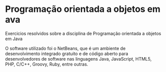 # Programação orientada a objetos em ava
Exercicios resolvidos sobre a disciplina de Programação orientada a objetos em Java

O software utilizado foi o NetBeans, que é um ambiente de desenvolvimento integrado gratuito e de código aberto para desenvolvedores de software nas linguagens Java, JavaScript, HTML5, PHP, C/C++, Groovy, Ruby, entre outras.
